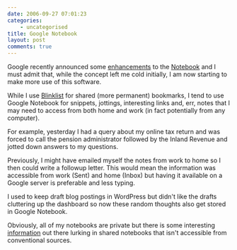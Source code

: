 ```yaml
---
date: 2006-09-27 07:01:23
categories:
    - uncategorised
title: Google Notebook
layout: post
comments: true
---
```

Google recently announced some
[enhancements](http://www.google.com/googlenotebook/newfeatures.html) to
the [Notebook](http://www.google.com/notebook) and I must admit that,
while the concept left me cold initially, I am now starting to make more
use of this software.

While I use [Blinklist](http://www.blinklist.com/) for shared (more
permanent) bookmarks, I tend to use Google Notebook for snippets,
jottings, interesting links and, err, notes that I may need to access
from both home and work (in fact potentially from any computer).

For example, yesterday I had a query about my online tax return and was
forced to call the pension administrator followed by the Inland Revenue
and jotted down answers to my questions.

Previously, I might have emailed myself the notes from work to home so I
then could write a followup letter. This would mean the information was
accessible from work (Sent) and home (Inbox) but having it available on
a Google server is preferable and less typing.

I used to keep draft blog postings in WordPress but didn't like the
drafts cluttering up the dashboard so now these random thoughts also get
stored in Google Notebook.

Obviously, all of my notebooks are private but there is some interesting
[information](http://www.google.com/notebook/search?q=oracle) out there
lurking in shared notebooks that isn't accessible from conventional
sources.
